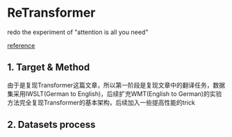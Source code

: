 # ReTransformer

redo the experiment of "attention is all you need"

[reference](https://zhuanlan.zhihu.com/p/438123116)

## 1. Target & Method

由于是复现Transformer这篇文章，所以第一阶段是复现文章中的翻译任务，数据集采用IWSLT(German to English)，后续扩充WMT(English to German)的实验
方法完全复现Transformer的基本架构，后续加入一些提高性能的trick

## 2. Datasets process
